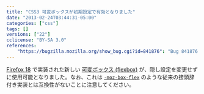 ```yaml
---
title: "CSS3 可変ボックスが初期設定で有効となりました"
date: "2013-02-24T03:44:31-05:00"
categories: ["css"]
tags: []
versions: ["22"]
cclicense: "BY-SA 3.0"
references:
    "https://bugzilla.mozilla.org/show_bug.cgi?id=841876": "Bug 841876 – Re-enable flexbox pref (by default) in release builds"
---
```

[Firefox 18](https://developer.mozilla.org/ja/docs/Firefox_18_for_developers) で実装された新しい [可変ボックス (flexbox)](https://developer.mozilla.org/ja/docs/Web/Guide/CSS/Flexible_boxes) が、隠し設定を変更せずに使用可能となりました。なお、これは [`-moz-box-flex`](https://developer.mozilla.org/ja/docs/Web/CSS/-moz-box-flex) のような従来の接頭辞付き実装とは互換性がないことに注意してください。
